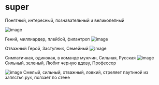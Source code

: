 # super
Понятный, интересный, познавательный и великолепный

![image](https://github.com/Sancho234567/super/assets/150212301/c2271eb6-dbe8-4aad-904b-004f25353f30)

Гений, миллиардер, плейбой, филантроп
![image](https://github.com/Sancho234567/super/assets/150212301/bb5f95cb-19bd-4837-a2cc-8b4a3465c95c)

Отважный Герой, Заступник, Семейный
![image](https://github.com/Sancho234567/super/assets/150212301/f5c37030-595e-44ee-abb5-bebcf636ba95)

Симпатичная, одинокая, в команде мужчин, Сильная, Русская
![image](https://github.com/Sancho234567/super/assets/150212301/e91d0c1e-8080-492e-9da4-f87c0f4aefd6)
Сильный, зеленый, Любит черную вдову, Профессор

![image](https://github.com/Sancho234567/super/assets/150212301/1635315e-5319-4d59-81b7-c993d7169895)
Смелый, сильный, отважный, ловкий, стреляет паутиной из запястья рук, ползает по стене

